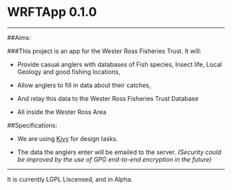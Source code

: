 # WRFTApp 0.1.0
----------
##Aims:

###This project is an app for the Wester Ross Fisheries Trust. It will:

  * Provide casual anglers with databases of Fish species, Insect life, Local Geology and good fishing locations,

  * Allow anglers to fill in data about their catches,

  * And relay this data to the Wester Ross Fisheries Trust Database
  
  * All inside the Wester Ross Area

##Specifications:

  * We are using [Kivy](https://kivy.org/) for design tasks.
  
  * The data the anglers enter will be emailed to the server.
   *(Security could be improved by the use of GPG end-to-end encryption in the future)*
    
----------
It is currently LGPL Liscensed, and in Alpha.

